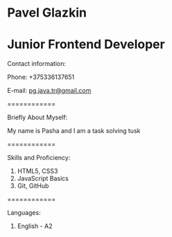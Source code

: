 **Pavel Glazkin**
============
Junior Frontend Developer
============
Contact information:


Phone: +375336137651


E-mail: pg.java.tr@gmail.com 


============


Briefly About Myself:


My name is Pasha and I am a task solving tusk


============


Skills and Proficiency:

1. HTML5, CSS3
2. JavaScript Basics
3. Git, GitHub

============


Languages:


1. English - A2